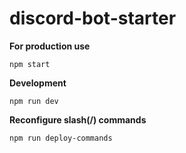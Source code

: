 # discord-bot-starter

**For production use**

`npm start`

**Development**

`npm run dev`

**Reconfigure slash(/) commands**

`npm run deploy-commands`
